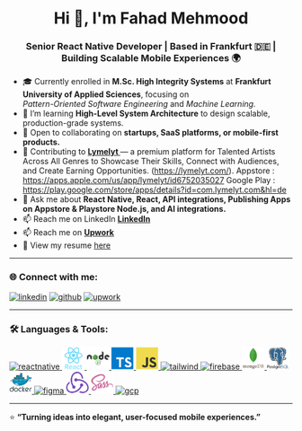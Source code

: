 <h1 align="center">Hi 👋, I'm Fahad Mehmood</h1>
<h3 align="center">Senior React Native Developer | Based in Frankfurt 🇩🇪 | Building Scalable Mobile Experiences 🌍</h3>

- 🎓 Currently enrolled in **M.Sc. High Integrity Systems** at **Frankfurt University of Applied Sciences**, focusing on  
  _Pattern-Oriented Software Engineering_ and _Machine Learning._  
- 🌱 I’m learning **High-Level System Architecture** to design scalable, production-grade systems.  
- 👯 Open to collaborating on **startups, SaaS platforms, or mobile-first products.**
- 🚀 Contributing to **[Lymelyt ](https://lymelyt.com/)** — a premium platform  for Talented Artists Across All Genres to Showcase Their Skills, Connect with Audiences, and Create Earning Opportunities. (https://lymelyt.com/). Appstore : https://apps.apple.com/us/app/lymelyt/id6752035027 Google Play : https://play.google.com/store/apps/details?id=com.lymelyt.com&hl=de
- 💬 Ask me about **React Native, React, API integrations, Publishing Apps on Appstore & Playstore Node.js, and AI integrations.**
- 📫 Reach me on LinkedIn  **[LinkedIn](https://www.linkedin.com/in/fahaddev0072/)**  
- 📫 Reach me on **[Upwork](https://www.upwork.com/freelancers/~0153e820cd3b4dc9f7)**  
- 📄 View my resume [here]([https://drive.google.com/file/d/1olUp6swy1fT5pXZWuJtOGwIxMpT0IOv0/view?usp=sharing](https://drive.google.com/file/d/1xZNvVuJNVt0W-6-N-Nx_HxpYnvwObhmh/view?usp=sharing))

---

<h3 align="left">🌐 Connect with me:</h3>
<p align="left">
<a href="https://www.linkedin.com/in/fahadmehmooddev/" target="_blank"><img src="https://cdn.jsdelivr.net/gh/devicons/devicon/icons/linkedin/linkedin-original.svg" alt="linkedin" width="40" height="40"/></a>
<a href="https://github.com/cjcole8" target="_blank"><img src="https://cdn.jsdelivr.net/gh/devicons/devicon/icons/github/github-original.svg" alt="github" width="40" height="40"/></a>
<a href="https://www.upwork.com/freelancers/~0153e820cd3b4dc9f7" target="_blank"><img src="https://cdn.worldvectorlogo.com/logos/upwork.svg" alt="upwork" width="40" height="40"/></a>
</p>

---

<h3 align="left">🛠️ Languages & Tools:</h3>
<p align="left">
<a href="https://reactnative.dev/" target="_blank" rel="noreferrer"> <img src="https://reactnative.dev/img/header_logo.svg" alt="reactnative" width="40" height="40"/> </a> 
<a href="https://reactjs.org/" target="_blank" rel="noreferrer"> <img src="https://raw.githubusercontent.com/devicons/devicon/master/icons/react/react-original-wordmark.svg" alt="react" width="40" height="40"/> </a> 
<a href="https://nodejs.org" target="_blank" rel="noreferrer"> <img src="https://raw.githubusercontent.com/devicons/devicon/master/icons/nodejs/nodejs-original-wordmark.svg" alt="nodejs" width="40" height="40"/> </a>
<a href="https://www.typescriptlang.org/" target="_blank" rel="noreferrer"> <img src="https://raw.githubusercontent.com/devicons/devicon/master/icons/typescript/typescript-original.svg" alt="typescript" width="40" height="40"/> </a> 
<a href="https://developer.mozilla.org/en-US/docs/Web/JavaScript" target="_blank" rel="noreferrer"> <img src="https://raw.githubusercontent.com/devicons/devicon/master/icons/javascript/javascript-original.svg" alt="javascript" width="40" height="40"/> </a>
<a href="https://tailwindcss.com/" target="_blank" rel="noreferrer"> <img src="https://www.vectorlogo.zone/logos/tailwindcss/tailwindcss-icon.svg" alt="tailwind" width="40" height="40"/> </a>
<a href="https://firebase.google.com/" target="_blank" rel="noreferrer"> <img src="https://www.vectorlogo.zone/logos/firebase/firebase-icon.svg" alt="firebase" width="40" height="40"/> </a>
<a href="https://www.mongodb.com/" target="_blank" rel="noreferrer"> <img src="https://raw.githubusercontent.com/devicons/devicon/master/icons/mongodb/mongodb-original-wordmark.svg" alt="mongodb" width="40" height="40"/> </a> 
<a href="https://www.postgresql.org" target="_blank" rel="noreferrer"> <img src="https://raw.githubusercontent.com/devicons/devicon/master/icons/postgresql/postgresql-original-wordmark.svg" alt="postgresql" width="40" height="40"/> </a> 
<a href="https://www.docker.com/" target="_blank" rel="noreferrer"> <img src="https://raw.githubusercontent.com/devicons/devicon/master/icons/docker/docker-original-wordmark.svg" alt="docker" width="40" height="40"/> </a>
<a href="https://www.figma.com/" target="_blank" rel="noreferrer"> <img src="https://www.vectorlogo.zone/logos/figma/figma-icon.svg" alt="figma" width="40" height="40"/> </a> 
<a href="https://redux.js.org" target="_blank" rel="noreferrer"> <img src="https://raw.githubusercontent.com/devicons/devicon/master/icons/redux/redux-original.svg" alt="redux" width="40" height="40"/> </a>
<a href="https://sass-lang.com" target="_blank" rel="noreferrer"> <img src="https://raw.githubusercontent.com/devicons/devicon/master/icons/sass/sass-original.svg" alt="sass" width="40" height="40"/> </a>
<a href="https://cloud.google.com" target="_blank" rel="noreferrer"> <img src="https://www.vectorlogo.zone/logos/google_cloud/google_cloud-icon.svg" alt="gcp" width="40" height="40"/> </a>
</p>

---

⭐ **“Turning ideas into elegant, user-focused mobile experiences.”**
